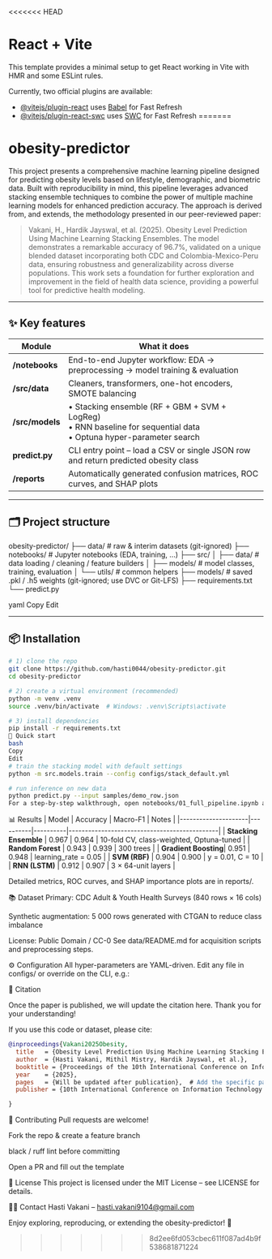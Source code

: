 <<<<<<< HEAD
# React + Vite

This template provides a minimal setup to get React working in Vite with HMR and some ESLint rules.

Currently, two official plugins are available:

- [@vitejs/plugin-react](https://github.com/vitejs/vite-plugin-react/blob/main/packages/plugin-react/README.md) uses [Babel](https://babeljs.io/) for Fast Refresh
- [@vitejs/plugin-react-swc](https://github.com/vitejs/vite-plugin-react-swc) uses [SWC](https://swc.rs/) for Fast Refresh
=======
# obesity-predictor
This project presents a comprehensive machine learning pipeline designed for predicting obesity levels based on lifestyle, demographic, and biometric data. Built with reproducibility in mind, this pipeline leverages advanced stacking ensemble techniques to combine the power of multiple machine learning models for enhanced prediction accuracy. The approach is derived from, and extends, the methodology presented in our peer-reviewed paper:

>Vakani, H., Hardik Jayswal, et al. (2025). Obesity Level Prediction Using Machine Learning Stacking Ensembles.
>The model demonstrates a remarkable accuracy of 96.7%, validated on a unique blended dataset incorporating both CDC and Colombia-Mexico-Peru data, ensuring robustness and generalizability across diverse populations. This work sets a foundation for further exploration and improvement in the field of health data science, providing a powerful tool for predictive health modeling.


---

## ✨ Key features
| Module | What it does |
|--------|--------------|
| **/notebooks** | End-to-end Jupyter workflow: EDA → preprocessing → model training & evaluation |
| **/src/data** | Cleaners, transformers, one-hot encoders, SMOTE balancing |
| **/src/models** | • Stacking ensemble (RF + GBM + SVM + LogReg) <br>• RNN baseline for sequential data <br>• Optuna hyper-parameter search |
| **predict.py** | CLI entry point – load a CSV or single JSON row and return predicted obesity class |
| **/reports** | Automatically generated confusion matrices, ROC curves, and SHAP plots |

---

## 🗂️ Project structure
obesity-predictor/
├── data/ # raw & interim datasets (git-ignored)
├── notebooks/ # Jupyter notebooks (EDA, training, …)
├── src/
│ ├── data/ # data loading / cleaning / feature builders
│ ├── models/ # model classes, training, evaluation
│ └── utils/ # common helpers
├── models/ # saved .pkl / .h5 weights (git-ignored; use DVC or Git-LFS)
├── requirements.txt
└── predict.py

yaml
Copy
Edit

---

## 📦 Installation
```bash
# 1) clone the repo
git clone https://github.com/hasti0044/obesity-predictor.git
cd obesity-predictor

# 2) create a virtual environment (recommended)
python -m venv .venv
source .venv/bin/activate  # Windows: .venv\Scripts\activate

# 3) install dependencies
pip install -r requirements.txt
🚀 Quick start
bash
Copy
Edit
# train the stacking model with default settings
python -m src.models.train --config configs/stack_default.yml

# run inference on new data
python predict.py --input samples/demo_row.json
For a step-by-step walkthrough, open notebooks/01_full_pipeline.ipynb and run each cell.
```

📊 Results
| Model               | Accuracy | Macro-F1 | Notes                                        |
|---------------------|----------|----------|----------------------------------------------|
| **Stacking Ensemble** | 0.967    | 0.964    | 10-fold CV, class-weighted, Optuna-tuned     |
| **Random Forest**    | 0.943    | 0.939    | 300 trees                                   |
| **Gradient Boosting**| 0.951    | 0.948    | learning_rate = 0.05                        |
| **SVM (RBF)**        | 0.904    | 0.900    | y = 0.01, C = 10                            |
| **RNN (LSTM)**       | 0.912    | 0.907    | 3 × 64-unit layers                          |


Detailed metrics, ROC curves, and SHAP importance plots are in reports/.

📚 Dataset
Primary: CDC Adult & Youth Health Surveys (840 rows × 16 cols)

Synthetic augmentation: 5 000 rows generated with CTGAN to reduce class imbalance

License: Public Domain / CC-0
See data/README.md for acquisition scripts and preprocessing steps.

⚙️ Configuration
All hyper-parameters are YAML-driven.
Edit any file in configs/ or override on the CLI, e.g.:

📝 Citation

Once the paper is published, we will update the citation here. Thank you for your understanding!

If you use this code or dataset, please cite:

```bibtex
@inproceedings{Vakani2025Obesity,
  title   = {Obesity Level Prediction Using Machine Learning Stacking Ensembles},
  author  = {Hasti Vakani, Mithil Mistry, Hardik Jayswal, et al.},
  booktitle = {Proceedings of the 10th International Conference on Information Technology and Computer Science (ICTCS 2025)},
  year    = {2025},
  pages   = {Will be updated after publication},  # Add the specific page range once available
  publisher = {10th International Conference on Information Technology and Computer Science (ICTCS 2025)},  # Replace with actual publisher name

}
```
🤝 Contributing
Pull requests are welcome!

Fork the repo & create a feature branch

black / ruff lint before committing

Open a PR and fill out the template

📄 License
This project is licensed under the MIT License – see LICENSE for details.

🙋‍♀️ Contact
Hasti Vakani – hasti.vakani9104@gmail.com

Enjoy exploring, reproducing, or extending the obesity-predictor! 🎉

>>>>>>> 8d2ee6fd053cbec611f087ad4b9f538681871224
